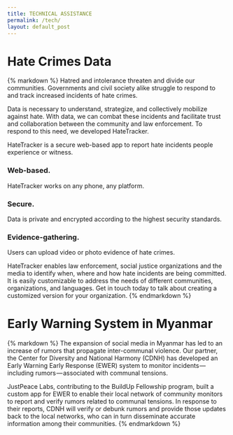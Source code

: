 ```yaml
---
title: TECHNICAL ASSISTANCE
permalink: /tech/
layout: default_post
---
```

<div class="post">
  <div class="jpl-block">
    <h1 class="post-title">Hate Crimes Data </h1>
    <div class="narrower-para">
{% markdown %}
Hatred and intolerance threaten and divide our communities. Governments and civil society alike struggle to respond to and track increased incidents of hate crimes. 

Data is necessary to understand, strategize, and collectively mobilize against hate. With data, we can combat these incidents and facilitate trust and collaboration between the community and law enforcement. To respond to this need, we developed HateTracker.

HateTracker is a secure web-based app to report hate incidents people experience or witness.
### Web-based. 
HateTracker works on any phone, any platform.

### Secure. 
Data is private and encrypted according to the highest security standards.

### Evidence-gathering. 
Users can upload video or photo evidence of hate crimes.

HateTracker enables law enforcement, social justice organizations and the media to identify when, where and how hate incidents are being committed. It is easily customizable to address the needs of different communities, organizations, and languages. Get in touch today to talk about creating a customized version for your organization.
{% endmarkdown %}
</div>
</div>
</div>
<div class="post">
  <div class="jpl-block">
    <h1 class="post-title">Early Warning System in Myanmar</h1>
    <div class="narrower-para">
{% markdown %}
The expansion of social media in Myanmar has led to an increase of rumors that propagate inter-communal violence. Our partner, the Center for Diversity and National Harmony (CDNH) has developed an Early Warning Early Response (EWER) system to monitor incidents — including rumors — associated with communal tensions. 

JustPeace Labs, contributing to the BuildUp Fellowship program, built a custom app for EWER to enable their local network of community monitors to report and verify rumors related to communal tensions. In response to their reports, CDNH will verify or debunk rumors and provide those updates back to the local networks, who can in turn disseminate accurate information among their communities.
{% endmarkdown %}
</div>
</div>
</div>
